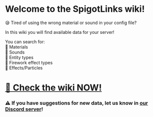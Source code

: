 # **Welcome to the SpigotLinks wiki!**
😪 Tired of using the wrong material or sound in your config file?

In this wiki you will find available data for your server!

You can search for:\
💠 Materials\
💠 Sounds\
💠 Entity types\
💠 Firework effect types\
💠 Effects/Particles

# **[🎉 Check the wiki NOW!](https://github.com/AlonsoAliaga/SpigotLinks/wiki)**

### :warning: If you have suggestions for new data, let us know in [our Discord server](https://alonsoaliaga.com/discord)!
